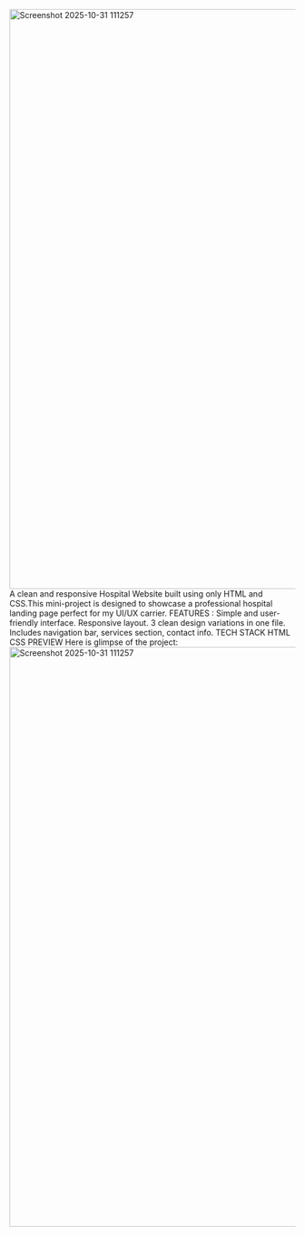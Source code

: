 <img width="1920" height="1020" alt="Screenshot 2025-10-31 111257" src="https://github.com/user-attachments/assets/a44f3653-6f2e-48f8-ba0b-c57c1020888f" />A clean and responsive Hospital Website built using only HTML and CSS.This mini-project is designed to showcase a professional hospital landing page perfect for my UI/UX carrier.
FEATURES : 
      Simple and user-friendly interface.
      Responsive layout.
      3 clean design variations in one file.
      Includes navigation bar, services section, contact info.
TECH STACK 
      HTML
      CSS
PREVIEW 
    Here is glimpse of the project:
    <img width="1920" height="1020" alt="Screenshot 2025-10-31 111257" src="https://github.com/user-attachments/assets/13b8294d-cd9c-406e-ba3c-fc5826e484da" />
    
